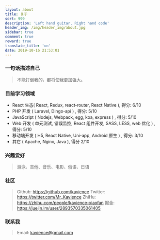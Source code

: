 ```yaml
---
layout: about
title: 关于
sort: 999
description: 'Left hand guitar, Right hand code'
header_img: /img/header_img/about.jpg
sidebar: true
comment: true
reward: true
translate_title: 'on'
date: 2019-10-16 21:53:01
---
```


### 一句话描述自己

> 不能打倒我的，都将使我更加强大。

### 目前学习领域

- React 生态( React, Redux, react-router, React Native ), 得分: 6/10
- PHP 开发 ( Laravel, Dingo-api ) , 得分: 5/10
- JavaScript ( Nodejs, Webpack, egg, koa, express ) , 得分: 5/10
- Web 开发 ( 单元测试, 错误监控, React 组件开发, SASS, LESS, web 优化 ) , 得分: 5/10
- 移动端开发 ( H5, React Native, Uni-app, Android 原生 ) , 得分: 3/10
- 其它 ( Apache, Nginx, Java ), 得分 2/10

### 兴趣爱好

> 游泳、吉他、音乐、电影、俄语、日语

### 社区

> Github: https://github.com/kavience
> Twitter: https://twitter.com/Mr_Kavience
> ZhiHu: https://zhihu.com/people/kavience-xiaofan
> 掘金: https://juejin.im/user/2893570335061405

### 联系我

> Email: kavience@gmail.com
